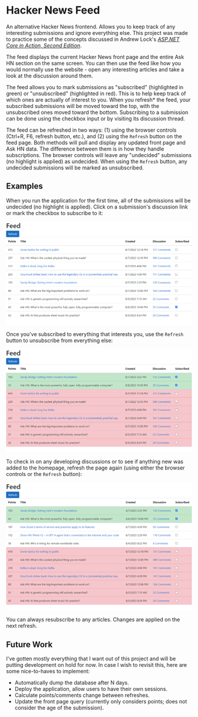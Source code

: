 # Hacker News Feed

An alternative Hacker News frontend. Allows you to keep track of any interesting submissions and ignore everything else. This project was made to practice some of the concepts discussed in Andrew Lock's [_ASP.NET Core in Action, Second Edition_](https://www.manning.com/books/asp-net-core-in-action-second-edition).

The feed displays the current Hacker News front page and the entire Ask HN section on the same screen. You can then use the feed like how you would normally use the website - open any interesting articles and take a look at the discussion around them.

The feed allows you to mark submissions as "subscribed" (highlighted in green) or "unsubscribed" (highlighted in red). This is to help keep track of which ones are actually of interest to you. When you refresh* the feed, your subscribed submissions will be moved toward the top, with the unsubscribed ones moved toward the bottom. Subscribing to a submission can be done using the checkbox input or by visiting its discussion thread.

The feed can be refreshed in two ways: (1) using the browser controls (Ctrl+R, F6, refresh button, etc.), and (2) using the `Refresh` button on the feed page. Both methods will pull and display any updated front page and Ask HN data. The difference between them is in how they handle subscriptions. The browser controls will leave any "undecided" submissions (no highlight is applied) as undecided. When using the `Refresh` button, any undecided submissions will be marked as unsubscribed.

## Examples

When you run the application for the first time, all of the submissions will be undecided (no highlight is applied). Click on a submission's discussion link or mark the checkbox to subscribe to it:

![](HackerNewsFeed\Screenshots\Subscribe.png)

Once you've subscribed to everything that interests you, use the `Refresh` button to unsubscribe from everything else:

![](HackerNewsFeed\Screenshots\Refresh.png)

To check in on any developing discussions or to see if anything new was added to the homepage, refresh the page again (using either the browser controls or the `Refresh` button):

![](HackerNewsFeed\Screenshots\Update.png)

You can always resubscribe to any articles. Changes are applied on the next refresh.

## Future Work

I've gotten mostly everything that I want out of this project and will be putting development on hold for now. In case I wish to revisit this, here are some nice-to-haves to implement:

- Automatically dump the database after N days.
- Deploy the application, allow users to have their own sessions.
- Calculate points/comments change between refreshes.
- Update the front page query (currently only considers points; does not consider the age of the submission).
